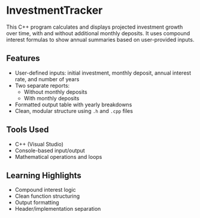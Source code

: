 # InvestmentTracker

This C++ program calculates and displays projected investment growth over time, with and without additional monthly deposits.  It uses compound interest formulas to show annual summaries based on user-provided inputs.

## Features

- User-defined inputs: initial investment, monthly deposit, annual interest rate, and number of years
- Two separate reports:
  - Without monthly deposits
  - With monthly deposits
- Formatted output table with yearly breakdowns
- Clean, modular structure using `.h` and `.cpp` files

## Tools Used

- C++ (Visual Studio)
- Console-based input/output
- Mathematical operations and loops

## Learning Highlights

- Compound interest logic
- Clean function structuring
- Output formatting
- Header/implementation separation
